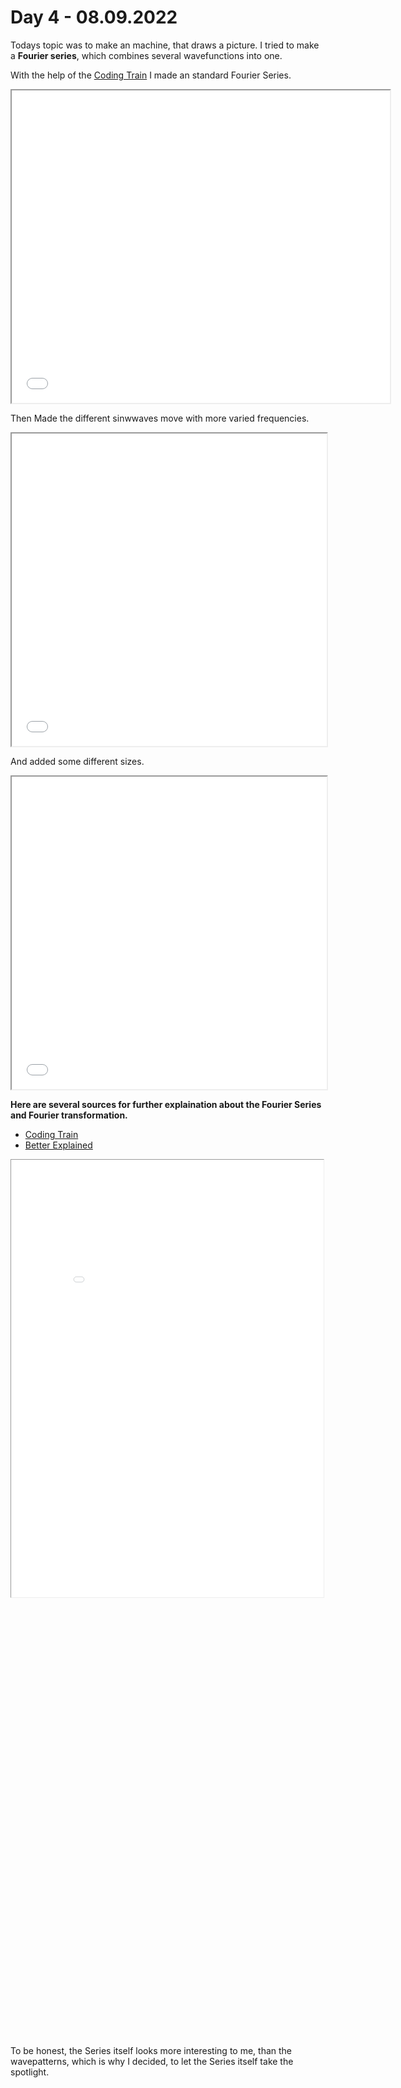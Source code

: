 # **Day 4 - 08.09.2022**

Todays topic was to make an machine, that draws a picture. I tried to make a **Fourier series**, which combines several wavefunctions into one.

With the help of the [Coding Train](https://www.youtube.com/watch?v=Mm2eYfj0SgA&t=1421s) I made an standard Fourier Series.
<iframe src="02/index.html" width="120%" height="500px"></iframe>

Then Made the different sinwwaves move with more varied frequencies.

<iframe src="03/index.html" width="100%" height="500px"></iframe>

And added some different sizes.

<iframe src="01/index.html" width="100%" height="500px"></iframe>

**Here are several sources for further explaination about the Fourier Series and Fourier transformation.**
- [Coding Train](https://www.youtube.com/watch?v=Mm2eYfj0SgA)
- [Better Explained](https://betterexplained.com/articles/an-interactive-guide-to-the-fourier-transform/)

<iframe src="01/index.html" style="width:1000px; height:1400px;-moz-transform: scale(0.5, 0.5); 
  -webkit-transform: scale(0.5, 0.5); 
  -o-transform: scale(0.5, 0.5);
  -ms-transform: scale(0.5, 0.5);
  transform: scale(0.5, 0.5); 
  -moz-transform-origin: top left;
  -webkit-transform-origin: top left;
  -o-transform-origin: top left;
  -ms-transform-origin: top left;
  transform-origin: top left;">
  <p>Your browser does not support iframes.</p>
</iframe>


To be honest, the Series itself looks more interesting to me, than the wavepatterns, which is why I decided, to let the Series itself take the spotlight.